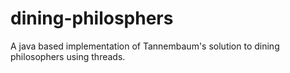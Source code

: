 # dining-philosphers
A java based implementation of Tannembaum's solution to dining philosophers using threads.  

